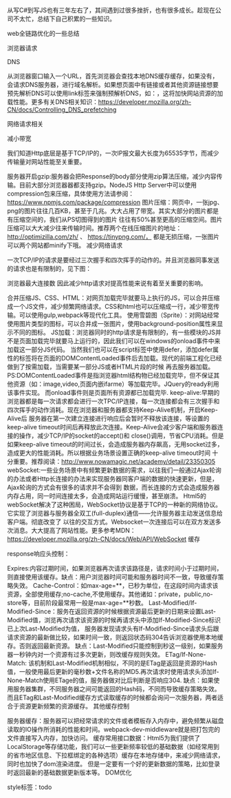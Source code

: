从写C#到写JS也有三年左右了，其间遇到过很多挫折，也有很多成长。趁现在公司不太忙，总结下自己积累的一些知识。

web全链路优化的一些总结

浏览器请求

DNS

从浏览器窗口输入一个URL，首先浏览器会查找本地DNS缓存缓存，如果没有，会请求DNS服务器，进行域名解析。如果想页面中有链接或者其他资源链接想要预先解析DNS可以使用link标签来强制预解析DNS，如：<link rel="dns-prefetch" href="https://www.github.com/">，这将加快网站资源的加载性能。更多有关DNS相关知识：https://developer.mozilla.org/zh-CN/docs/Controlling_DNS_prefetching

网络请求相关

减小带宽

我们知道Http底层是基于TCP/IP的，一次IP报文最大长度为65535字节，而减少传输量对网站性能至关重要。

服务器开启gzip:服务器会把Response的body部分使用zip算法压缩，减少内容传输。目前大部分浏览器器都支持gzip。NodeJS Http Server中可以使用 compression包来压缩，具体使用方法请参阅：https://www.npmjs.com/package/compression
图片压缩：网页中，一张jpg、png的图片往往几百KB，甚至于几兆。大大占用了带宽。其实大部分的图片都是有压缩空间的，我们从PS切图得到的图片 往往有50%甚至更高的压缩空间。图片压缩可以大大减少往来传输时间。推荐两个在线压缩图片的地址：http://optimizilla.com/zh/ 、 https://tinypng.com/， 都是无损压缩，一张图片可以两个网站都minify下哦。
减少网络请求

一次TCP/IP的请求是要经过三次握手和四次挥手的动作的。并且浏览器同事发送的请求也是有限制的，见下图：

浏览器最大连接数
因此减少http请求对提高性能来说有着至关重要的影响。

合并压缩JS、CSS、HTML：对网页加载完毕就要马上执行的JS，可以合并压缩成一个JS文件，减少频繁网络请求。CSS和html也可以压缩成一行，减少带宽传输。可以使用gulp,webpack等现代化工具。
使用雪碧图（Sprite）：对网站经常使用图片类型的图标，可以合并成一张图片，使用background-position属性来显示不同的图标。
JS加载：浏览器同时的http请求是有限制的，有一些模块的JS并不是页面加载完毕就要马上运行的，因此我们可以在windows的onload事件中来加载这一部分JS代码。 当然我们也可以在script标签中使用defer，添加defer属性的标签将在页面的DOMContentLoaded事件后去加载。现代的前端工程化已经做到了按需加载，当需要某一部分JS或者HTML片段的时候 再去服务器加载。 PS:DOMContentLoaded事件是指浏览器html结构物已经加载完毕，但不保证其他资源（如：image,video,页面内嵌ifarme）等加载完毕。JQuery的ready利用该事件实现。 而onload事件则是页面所有资源都已加载完毕.
keep-alive:早期的浏览器都是每一次请求都会进行一次TPC/IP连接，每一次连接都会有三次握手和四次挥手的动作消耗。现在浏览器和服务器都支持Keep-Alive机制，开启Keep-Alive后 服务器在第一次建立连接进行响应后会暂时不释放该连接，等设置的keep-alive timeout时间后再释放此次连接。Keep-Alive会减少客户端和服务器连接的操作，减少TCP/IP的socket的accept()和 close()调用，节省CPU消耗。但是如果keep-alive timeout的时间过长，会造成服务器内存飙高，无用socket过多，造成更大的性能消耗。所以根据业务场景设置正确的keep-alive timeout时间 十分重要。推荐阅读：http://www.nowamagic.net/academy/detail/23350305
webSocket:一些业务场景中有频繁更新数据的需求，以往我们一般通过Ajax轮询的办法或者Http长连接的办法来实现服务器同客户端的数据的快速更新，但是，Ajax轮询的方式会有很多的请求并不会得到 数据，而长连接的方式会造成服务器内存占用，同一时间连接太多，会造成网站运行缓慢，甚至崩溃。 Html5的webSocket解决了这种困局，WebSocket协议是基于TCP的一种新的网络协议。它实现了浏览器与服务器全双工(full-duplex)通信——允许服务器主动发送信息给客户端。彻底改变了 以往的交互方式。Websocket一次连接后可以在双方发送多次消息。大大提高了网站性能。更多参考MDN：https://developer.mozilla.org/zh-CN/docs/Web/API/WebSocket
缓存

response响应头控制：

Expires:内容过期时间，如果浏览器再次请求该路径是，请求时间小于过期时间，则直接使用该缓存。缺点：用户浏览器时间可能和服务器时间不一致，导致缓存策略失效。
Cache-Control：如max-age=**，已秒为单位，在这段时间内请求该资源，全部使用缓存;no-cache,不使用缓存。其他诸如：private，public,no-store等，目前阶段最常用一般是max-age=**秒数。
Last-Modified/If-Modified-Since：服务在返回资源的时候根据资源最后更新的日期来设置Last-Modified值，浏览再次请求该资源的时候再请求头中添加If-Modified-Since标识已上次Last-Modified为值， 服务器发现请求头有If-Modified-Since请求头后跟请求资源的最新做比较，如果时间一致，则返回状态码304告诉浏览器使用本地缓存。否则返回最新资源。 缺点：Last-Modified只能控制到秒这一级别，如果服务器一秒钟内对一个资源有过多次更新，则改缓存规则失效。
ETag/If-None-Match: 该机制和Last-Modified机制相似，不同的是ETag是返回是资源的Hash值，一般使用最后更新的毫秒数+文件名称的MD5.再次请求时使用请求头添加If-None-Match使用ETage的值，服务器做对比后判断是否响应304. 缺点：如果使用服务器集群，不同服务器之间可能返回的Hash码，不同而导致缓存策略失效。而且ETag和Last-Modified缓存方式读取缓存的时候都会询问一次服务器，两者适合于资源更新频繁的资源缓存。
其他缓存控制

服务器缓存：服务器可以把经常请求的文件或者模板存入内存中，避免频繁从磁盘读取的IO操作所消耗的性能和时间。webpack-dev-middleware就是把打包完的文件直接写入内存，加快访问。
缓存常用接口数据：Html5为我们提供了LocalStorage等存储功能，我们可以一些更新频率较低的基础数据（如经常用到的省市地区信息、下拉框绑定的各种选项）缓存在本地存储中，来减少网络请求，同时也加快了dom渲染进度。 但是一定要有一个好的更新数据的策略，比如登录时返回最新的基础数据更新版本等。
DOM优化

style标签：todo

